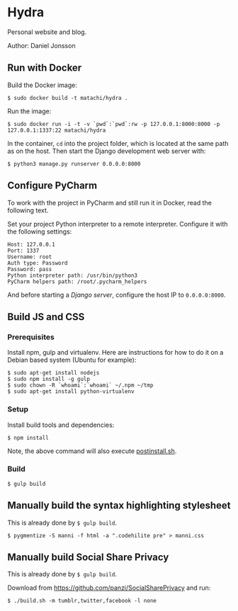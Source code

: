# Hydra

Personal website and blog.

Author: Daniel Jonsson

## Run with Docker

Build the Docker image:

    $ sudo docker build -t matachi/hydra .

Run the image:

    $ sudo docker run -i -t -v `pwd`:`pwd`:rw -p 127.0.0.1:8000:8000 -p 127.0.0.1:1337:22 matachi/hydra

In the container, `cd` into the project folder, which is located at the same
path as on the host. Then start the Django development web server with:

    $ python3 manage.py runserver 0.0.0.0:8000

## Configure PyCharm

To work with the project in PyCharm and still run it in Docker, read the
following text.

Set your project Python interpreter to a remote interpreter. Configure it with
the following settings:

    Host: 127.0.0.1
    Port: 1337
    Username: root
    Auth type: Password
    Password: pass
    Python interpreter path: /usr/bin/python3
    PyCharm helpers path: /root/.pycharm_helpers

And before starting a *Django server*, configure the host IP to `0.0.0.0:8000`.

## Build JS and CSS

### Prerequisites

Install npm, gulp and virtualenv. Here are instructions for how to do it on a
Debian based system (Ubuntu for example):

    $ sudo apt-get install nodejs
    $ sudo npm install -g gulp
    $ sudo chown -R `whoami`:`whoami` ~/.npm ~/tmp
    $ sudo apt-get install python-virtualenv

### Setup

Install build tools and dependencies:

    $ npm install

Note, the above command will also execute [postinstall.sh](postinstall.sh).

### Build

    $ gulp build

## Manually build the syntax highlighting stylesheet

This is already done by `$ gulp build`.

    $ pygmentize -S manni -f html -a ".codehilite pre" > manni.css

## Manually build Social Share Privacy

This is already done by `$ gulp build`.

Download from <https://github.com/panzi/SocialSharePrivacy> and run:

    $ ./build.sh -m tumblr,twitter,facebook -l none
